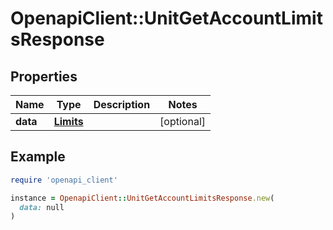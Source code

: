 # OpenapiClient::UnitGetAccountLimitsResponse

## Properties

| Name | Type | Description | Notes |
| ---- | ---- | ----------- | ----- |
| **data** | [**Limits**](Limits.md) |  | [optional] |

## Example

```ruby
require 'openapi_client'

instance = OpenapiClient::UnitGetAccountLimitsResponse.new(
  data: null
)
```

